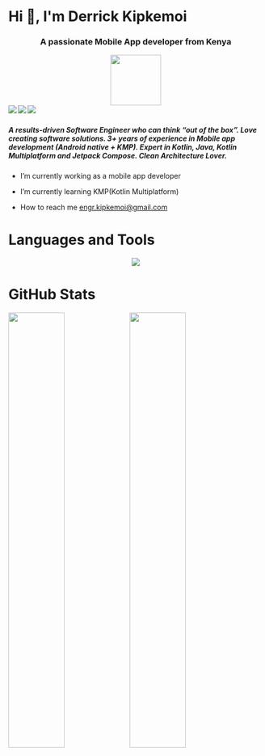 # Hi 👋, I'm Derrick Kipkemoi
<h3 align="center">A passionate Mobile App developer from Kenya</h3>
<div id="header" align="center">
  <img src="https://media.giphy.com/media/qgQUggAC3Pfv687qPC/giphy.gif" width="100"/>
</div>
<div id="badges" align="center">
  <a href="https://www.linkedin.com/in/kipkemoi-derrick">
    <img align="left" src="https://img.shields.io/badge/linkedin-%230077B5.svg?style=for-the-badge&logo=linkedin&logoColor=white"/>
  </a>
  <a href="https://www.stackoverflow.com/users/11355493/kipkemoi-derek">
    <img align="left" src="https://img.shields.io/badge/-Stackoverflow-FE7A16?style=for-the-badge&logo=stack-overflow&logoColor=white"/>
  </a>
  <a href="https://www.medium.com/@derekkipkemoi">
    <img align="left" src="https://img.shields.io/badge/Medium-12100E?style=for-the-badge&logo=medium&logoColor=white&show_icons=true&theme=radical"/>
  </a>
</div>


#
<h5>A results-driven Software Engineer who can think “out of the box”. Love creating software solutions. 3+ years of experience in Mobile app development (Android native + KMP). Expert in Kotlin, Java, Kotlin Multiplatform and Jetpack Compose. Clean Architecture Lover. </h5>

* I’m currently working as a mobile app developer

* I’m currently learning KMP(Kotlin Multiplatform)

* How to reach me engr.kipkemoi@gmail.com

# Languages and Tools
<p align="center">
  <a href="https://skillicons.dev">
    <img src="https://skillicons.dev/icons?i=androidstudio,gradle,idea,kotlin,ktor,java,git,docker,stackoverflow,linux,materialui,html" />
  </a>
</p>

# GitHub Stats

<img align="left" width="47%" src="https://github-readme-stats.vercel.app/api?username=derekkipkemoi&show_icons=true&theme=radical"/>

<img align="left" width="47%" src="https://github-readme-stats.vercel.app/api/top-langs/?username=derekkipkemoi&layout=compact"/>

